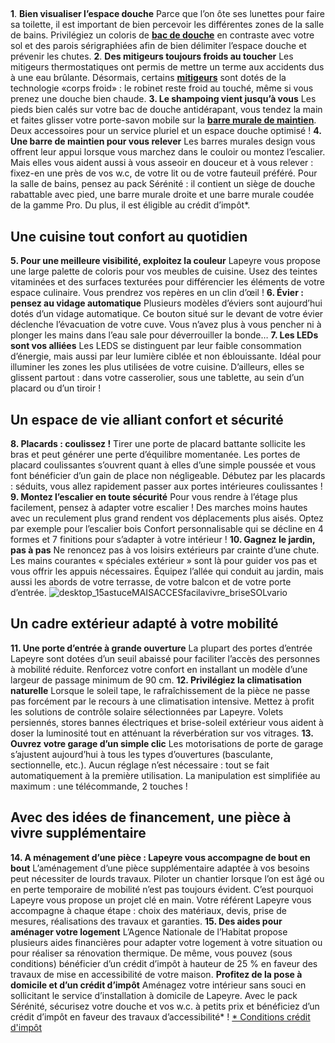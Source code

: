 ##
**1**. **Bien visualiser l’espace douche**
Parce que l’on ôte ses lunettes pour faire sa toilette, il est important de bien percevoir les différentes zones de la salle de bains. Privilégiez un coloris de [**bac de douche**](/bain-CCU0002/douche-CCN0029/bacs-douche-CCN0124) en contraste avec votre sol et des parois sérigraphiées afin de bien délimiter l’espace douche et prévenir les chutes.
**2**. **Des mitigeurs toujours froids au toucher**
Les mitigeurs thermostatiques ont permis de mettre un terme aux accidents dus à une eau brûlante. Désormais, certains [**mitigeurs**](/mitigeur-lavabo-focus-e2-petit-modele-FPC1220356) sont dotés de la technologie «corps froid» : le robinet reste froid au touché, même si vous prenez une douche bien chaude.
**3. Le shampoing vient jusqu’à vous**
Les pieds bien calés sur votre bac de douche antidérapant, vous tendez la main et faites glisser votre porte-savon mobile sur la [**barre murale de maintien**](/barre-murale-droite-inox-FPC1239136). Deux accessoires pour un service pluriel et un espace douche optimisé !
**4. Une barre de maintien pour vous relever**
Les barres murales design vous offrent leur appui lorsque vous marchez dans le couloir ou montez l’escalier. Mais elles vous aident aussi à vous asseoir en douceur et à vous relever : fixez-en une près de vos w.c, de votre lit ou de votre fauteuil préféré. Pour la salle de bains, pensez au pack Sérénité : il contient un siège de douche rabattable avec pied, une barre murale droite et une barre murale coudée de la gamme Pro. Du plus, il est éligible au crédit d’impôt\*.
## Une cuisine tout confort au quotidien
**5. Pour une meilleure visibilité, exploitez la couleur**
Lapeyre vous propose une large palette de coloris pour vos meubles de cuisine. Usez des teintes vitaminées et des surfaces texturées pour différencier les éléments de votre espace culinaire. Vous prendrez vos repères en un clin d’œil !
**6. Évier : pensez au vidage automatique**
Plusieurs modèles d’éviers sont aujourd’hui dotés d’un vidage automatique. Ce bouton situé sur le devant de votre évier déclenche l’évacuation de votre cuve. Vous n’avez plus à vous pencher ni à plonger les mains dans l’eau sale pour déverrouiller la bonde…
**7. Les LEDs sont vos alliées**
Les LEDS se distinguent par leur faible consommation d’énergie, mais aussi par leur lumière ciblée et non éblouissante. Idéal pour illuminer les zones les plus utilisées de votre cuisine. D’ailleurs, elles se glissent partout : dans votre casserolier, sous une tablette, au sein d’un placard ou d’un tiroir !
## Un espace de vie alliant confort et sécurité
**8. Placards : coulissez !**
Tirer une porte de placard battante sollicite les bras et peut générer une perte d’équilibre momentanée. Les portes de placard coulissantes s’ouvrent quant à elles d’une simple poussée et vous font bénéficier d’un gain de place non négligeable. Débutez par les placards : séduits, vous allez rapidement passer aux portes intérieures coulissantes !
**9. Montez l’escalier en toute sécurité**
Pour vous rendre à l’étage plus facilement, pensez à adapter votre escalier ! Des marches moins hautes avec un reculement plus grand rendent vos déplacements plus aisés. Optez par exemple pour l’escalier bois Confort personnalisable qui se décline en 4 formes et 7 finitions pour s’adapter à votre intérieur !
**10. Gagnez le jardin, pas à pas**
Ne renoncez pas à vos loisirs extérieurs par crainte d’une chute. Les mains courantes « spéciales extérieur » sont là pour guider vos pas et vous offrir les appuis nécessaires. Équipez l’allée qui conduit au jardin, mais aussi les abords de votre terrasse, de votre balcon et de votre porte d’entrée.
![desktop_15astuceMAISACCESfacilavivre_briseSOLvario](//statics.lapeyre.fr/img/contrib/2bdd4da30020ee9e/desktop_15astuceMAISACCESfacilavivre_briseSOLvario.jpg)
##
## Un cadre extérieur adapté à votre mobilité
**11. Une porte d’entrée à grande ouverture**
La plupart des portes d’entrée Lapeyre sont dotées d’un seuil abaissé pour faciliter l’accès des personnes à mobilité réduite. Renforcez votre confort en installant un modèle d’une largeur de passage minimum de 90 cm.
**12. Privilégiez la climatisation naturelle**
Lorsque le soleil tape, le rafraîchissement de la pièce ne passe pas forcément par le recours à une climatisation intensive. Mettez à profit les solutions de contrôle solaire sélectionnées par Lapeyre. Volets persiennés, stores bannes électriques et brise-soleil extérieur vous aident à doser la luminosité tout en atténuant la réverbération sur vos vitrages.
**13. Ouvrez votre garage d’un simple clic**
Les motorisations de porte de garage s’ajustent aujourd’hui à tous les types d’ouvertures (basculante, sectionnelle, etc.). Aucun réglage n’est nécessaire : tout se fait automatiquement à la première utilisation. La manipulation est simplifiée au maximum : une télécommande, 2 touches !
## Avec des idées de financement, une pièce à vivre supplémentaire
**14. A ménagement d’une pièce : Lapeyre vous accompagne de bout en bout**
L’aménagement d’une pièce supplémentaire adaptée à vos besoins peut nécessiter de lourds travaux. Piloter un chantier lorsque l’on est âgé ou en perte temporaire de mobilité n’est pas toujours évident. C’est pourquoi Lapeyre vous propose un projet clé en main. Votre référent Lapeyre vous accompagne à chaque étape : choix des matériaux, devis, prise de mesures, réalisations des travaux et garanties.
**15. Des aides pour aménager votre logement**
L’Agence Nationale de l’Habitat propose plusieurs aides financières pour adapter votre logement à votre situation ou pour réaliser sa rénovation thermique. De même, vous pouvez (sous conditions) bénéficier d’un crédit d’impôt à hauteur de 25 % en faveur des travaux de mise en accessibilité de votre maison.
**Profitez de la pose à domicile et d’un crédit d’impôt**
Aménagez votre intérieur sans souci en sollicitant le service d’installation à domicile de Lapeyre. Avec le pack Sérénité, sécurisez votre douche et vos w.c. à petits prix et bénéficiez d’un crédit d’impôt en faveur des travaux d’accessibilité\* !
[\* Conditions crédit d'impôt](/catalogue.html?univers=maison-accessible&page=59)